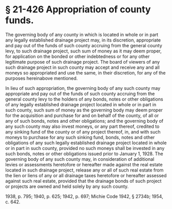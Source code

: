 # § 21-426 Appropriation of county funds.

<p>The governing body of any county in which is located in whole or in part any legally established drainage project may, in its discretion, appropriate and pay out of the funds of such county accruing from the general county levy, to such drainage project, such sum of money as it may deem proper, for application on the bonded or other indebtedness or for any other legitimate purpose of such drainage project. The board of viewers of any such drainage project in such county may accept and receive any and all moneys so appropriated and use the same, in their discretion, for any of the purposes hereinabove mentioned.</p><p>In lieu of such appropriation, the governing body of any such county may appropriate and pay out of the funds of such county accruing from the general county levy to the holders of any bonds, notes or other obligations of any legally established drainage project located in whole or in part in such county, such sum of money as the governing body may deem proper for the acquisition and purchase for and on behalf of the county, of all or any of such bonds, notes and other obligations; and the governing body of any such county may also invest moneys, or any part thereof, credited to any sinking fund of the county or of any project thereof, in, and with such moneys to purchase for any such sinking fund, bonds, notes and other obligations of any such legally established drainage project located in whole or in part in such county, provided no such moneys shall be invested in any such bonds, notes or other obligations issued prior to January 1, 1928. The governing body of any such county may, in consideration of additional levies or assessments heretofore or hereafter made against the real estate located in such drainage project, release any or all of such real estate from the lien or liens of any or all drainage taxes heretofore or hereafter assessed against such real estate, provided that the drainage bonds of such project or projects are owned and held solely by any such county.</p><p>1938, p. 795; 1940, p. 625; 1942, p. 697; Michie Code 1942, § 2734b; 1954, c. 642.</p>